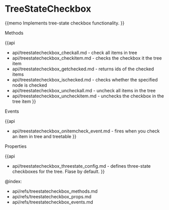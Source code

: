 TreeStateCheckbox 
=============


{{memo Implements tree-state checkbox functionality. }}




<div class='h2'>Methods</div>

{{api
- api/treestatecheckbox_checkall.md - check all items in tree
- api/treestatecheckbox_checkitem.md - checks the checkbox it the tree item
- api/treestatecheckbox_getchecked.md - returns ids of the checked items
- api/treestatecheckbox_ischecked.md - checks whether the specified node is checked
- api/treestatecheckbox_uncheckall.md - uncheck all items in the tree
- api/treestatecheckbox_uncheckitem.md - unchecks the checkbox in the tree item
}}


<div class='h2'>Events</div>


{{api
- api/treestatecheckbox_onitemcheck_event.md - fires when you check an item in tree and treetable
}}


<div class='h2'>Properties</div>

{{api
- api/treestatecheckbox_threestate_config.md - defines three-state checkboxes for the tree. Flase by default.
}}





@index:
- api/refs/treestatecheckbox_methods.md
- api/refs/treestatecheckbox_props.md
- api/refs/treestatecheckbox_events.md

